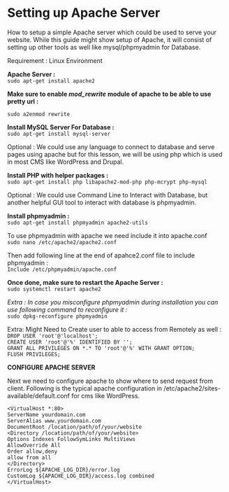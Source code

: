 # Setting up Apache Server

How to setup a simple Apache server which could be used to serve your website. While this guide might show setup of Apache, it will consist of setting up other tools as well like mysql/phpmyadmin for Database.

Requirement : Linux Environment

&#x20;**Apache Server :**\
`sudo apt-get install apache2`

**Make sure to enable **_**mod\_rewrite**_** module of apache to be able to use pretty url :**

`sudo a2enmod rewrite`

**Install MySQL Server For Database :**\
`sudo apt-get install mysql-server`

Optional : We could use any language to connect to database and serve pages using  apache but for this lesson, we will be using php which is used in most CMS like WordPress and Drupal.

**Install PHP with helper packages :**\
`sudo apt-get install php libapache2-mod-php php-mcrypt php-mysql`

Optional : We could use Command Line to Interact with Database, but another helpful GUI tool to interact with database is phpmyadmin.

**Install phpmyadmin :**\
`sudo apt-get install phpmyadmin apache2-utils`

To use phpmyadmin with apache we need include it into apache.conf\
`sudo nano /etc/apache2/apache2.conf`

Then add following line at the end of apahce2.conf file to include phpmyadmin :\
`Include /etc/phpmyadmin/apache.conf`

**Once done, make sure to restart the Apache Server :**\
`sudo systemctl restart apache2`

_Extra : In case you misconfigure phpmyadmin during installation you can use following command to reconfigure it :_\
`sudo dpkg-reconfigure phpmyadmin`

Extra: Might Need to Create user to able to access from Remotely as well  :\
`DROP USER 'root'@'localhost';`\
`CREATE USER 'root'@'%' IDENTIFIED BY '';`\
`GRANT ALL PRIVILEGES ON *.* TO 'root'@'%' WITH GRANT OPTION;`\
`FLUSH PRIVILEGES;`

**CONFIGURE APACHE SERVER**

Next we need to configure apache to show where to send request from client. Following is the typical apache configuration in /etc/apache2/sites-available/default.conf for cms like WordPress.

```
<VirtualHost *:80>
ServerName yourdomain.com
ServerAlias www.yourdomain.com
DocumentRoot /location/path/of/your/website
<Directory /location/path/of/your/website>
Options Indexes FollowSymLinks MultiViews
AllowOverride All
Order allow,deny
allow from all
</Directory>
ErrorLog ${APACHE_LOG_DIR}/error.log
CustomLog ${APACHE_LOG_DIR}/access.log combined
</VirtualHost>
```
